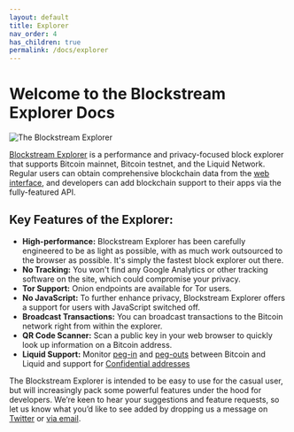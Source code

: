 ```yaml
---
layout: default
title: Explorer
nav_order: 4
has_children: true
permalink: /docs/explorer
---
```


# Welcome to the Blockstream Explorer Docs

![The Blockstream Explorer](https://nwoodfine.github.io/blockstream-docs/docs/assets/blockstream_explorer.png)

[Blockstream Explorer](//blockstream.info) is a performance and privacy-focused block explorer that supports Bitcoin mainnet, Bitcoin testnet, and the Liquid Network. Regular users can obtain comprehensive blockchain data from the [web interface](//blockstream.info), and developers can add blockchain support to their apps via the fully-featured API.

## Key Features of the Explorer:
- **High-performance:** Blockstream Explorer has been carefully engineered to be as light as possible, with as much work outsourced to the browser as possible. It's simply the fastest block explorer out there.
- **No Tracking:** You won't find any Google Analytics or other tracking software on the site, which could compromise your privacy.
- **Tor Support:** Onion endpoints are available for Tor users.
- **No JavaScript:** To further enhance privacy, Blockstream Explorer offers a support for users with JavaScript switched off.
- **Broadcast Transactions:** You can broadcast transactions to the Bitcoin network right from within the explorer.
- **QR Code Scanner:** Scan a public key in your web browser to quickly look up information on a Bitcoin address.
- **Liquid Support:** Monitor [peg-in](https://blockstream.info/liquid/tx/09b5179b2e8b8f0e15e47bf07a35aa50bf8792bfa7ec415a3362b42864dd7a44) and [peg-outs](https://blockstream.info/liquid/tx/ee89b9c9ce9573618d6d82c7c03ce241ee1199f76f5e30c8663d05c5c7c7cd45) between Bitcoin and Liquid and support for [Confidential addresses](https://blockstream.info/liquid/tx/bc615100d80e55b1167d907d3ce2e5480f942b7c220ec1d62c71f175a36feaa1)

The Blockstream Explorer is intended to be easy to use for the casual user, but will increasingly pack some powerful features under the hood for developers. We’re keen to hear your suggestions and feature requests, so let us know what you’d like to see added by dropping us a message on [Twitter](https://twitter.com/Blockstream) or [via email](mailto:inquiries@blockstream.com).
